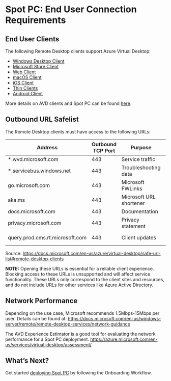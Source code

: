 # Spot PC: End User Connection Requirements

## End User Clients

The following Remote Desktop clients support Azure Virtual Desktop:

- [Windows Desktop Client](https://docs.microsoft.com/en-us/azure/virtual-desktop/user-documentation/connect-windows-7-10)
- [Microsoft Store Client](https://docs.microsoft.com/en-us/azure/virtual-desktop/user-documentation/connect-microsoft-store)
- [Web Client](https://docs.microsoft.com/en-us/azure/virtual-desktop/user-documentation/connect-web)
- [macOS Client](https://docs.microsoft.com/en-us/azure/virtual-desktop/user-documentation/connect-macos)
- [iOS Client](https://docs.microsoft.com/en-us/azure/virtual-desktop/user-documentation/connect-ios)
- [Thin Clients](https://docs.microsoft.com/en-us/azure/virtual-desktop/user-documentation/linux-overview)
- [Android Client](https://docs.microsoft.com/en-us/azure/virtual-desktop/user-documentation/connect-android)

More details on AVD clients and Spot PC can be found [here](spot-pc/tutorials/connect-to-desktop).

## Outbound URL Safelist

The Remote Desktop clients must have access to the following URLs:

| Address                         | Outbound TCP Port | Purpose                 | Client(s)       |
| ------------------------------- | ----------------- | ----------------------- | --------------- |
| \*.wvd.microsoft.com            | 443               | Service traffic         | All             |
| \*.servicebus.windows.net       | 443               | Troubleshooting data    | All             |
| go.microsoft.com                | 443               | Microsoft FWLinks       | All             |
| aka.ms                          | 443               | Microsoft URL shortener | All             |
| docs.microsoft.com              | 443               | Documentation           | All             |
| privacy.microsoft.com           | 443               | Privacy statement       | All             |
| query.prod.cms.rt.microsoft.com | 443               | Client updates          | Windows Desktop |

Source: https://docs.microsoft.com/en-us/azure/virtual-desktop/safe-url-list#remote-desktop-clients

**NOTE:** Opening these URLs is essential for a reliable client experience. Blocking access to these URLs is unsupported and will affect service functionality. These URLs only correspond to the client sites and resources, and do not include URLs for other services like Azure Active Directory.

## Network Performance

Depending on the use case, Microsoft recommends 1.5Mbps-15Mbps per user. Details can be found at: https://docs.microsoft.com/en-us/windows-server/remote/remote-desktop-services/network-guidance

The AVD Experience Estimator is a good tool for evaluating the network performance for a Spot PC deployment. https://azure.microsoft.com/en-us/services/virtual-desktop/assessment/

## What’s Next?

Get started [deploying Spot PC](spot-pc/getting-started/onboarding-workflow) by following the Onboarding Workflow.
